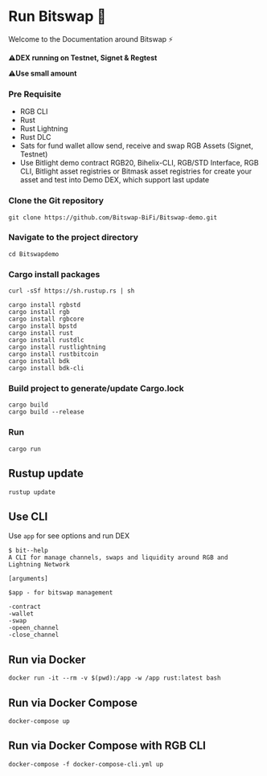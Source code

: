 # Run Bitswap 💱

Welcome to the Documentation around Bitswap ⚡

⚠️**DEX running on Testnet, Signet & Regtest**

⚠️**Use small amount**

### Pre Requisite

- RGB CLI
- Rust
- Rust Lightning
- Rust DLC
- Sats for fund wallet allow send, receive and swap RGB Assets (Signet, Testnet)
- Use Bitlight demo contract RGB20, Bihelix-CLI, RGB/STD Interface, RGB CLI, Bitlight asset registries or Bitmask asset registries for create your asset and test into Demo DEX, which support last update

### Clone the Git repository

```git
git clone https://github.com/Bitswap-BiFi/Bitswap-demo.git
```

### Navigate to the project directory
```cd
cd Bitswapdemo
```


### Cargo install packages

```shell
curl -sSf https://sh.rustup.rs | sh

cargo install rgbstd
cargo install rgb
cargo install rgbcore
cargo install bpstd
cargo install rust
cargo install rustdlc
cargo install rustlightning
cargo install rustbitcoin
cargo install bdk
cargo install bdk-cli
```

### Build project to generate/update Cargo.lock
```cargo
cargo build
cargo build --release
```

### Run

```cargo
cargo run
```
## Rustup update

```rustup
rustup update
```
## Use CLI

Use ``app`` for see options and run DEX
```cli
$ bit--help
A CLI for manage channels, swaps and liquidity around RGB and Lightning Network

[arguments]

$app - for bitswap management

-contract
-wallet
-swap
-opeen_channel
-close_channel

```
## Run via Docker

```docker
docker run -it --rm -v $(pwd):/app -w /app rust:latest bash
```

## Run via Docker Compose

```docker
docker-compose up
```

## Run via Docker Compose with RGB CLI

```docker
docker-compose -f docker-compose-cli.yml up
```
